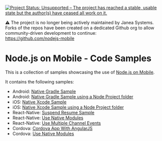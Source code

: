 [![Project Status: Unsupported – The project has reached a stable, usable state but the author(s) have ceased all work on it.](https://www.repostatus.org/badges/latest/unsupported.svg)](https://www.repostatus.org/#unsupported)

:warning: The project is no longer being actively maintained by Janea Systems.  
Forks of the repos have been created on a dedicated Github org to allow community-driven development to continue:  
https://github.com/nodejs-mobile

# Node.js on Mobile - Code Samples

This is a collection of samples showcasing the use of [Node.js on Mobile](https://github.com/janeasystems/nodejs-mobile).

It contains the following samples:
* Android: [Native Gradle Sample](android/native-gradle)
* Android: [Native Gradle Sample using a Node Project folder](android/native-gradle-node-folder)
* iOS: [Native Xcode Sample](ios/native-xcode)
* iOS: [Native Xcode Sample using a Node Project folder](ios/native-xcode-node-folder)
* React-Native: [Suspend Resume Sample](react-native/SuspendResume)
* React-Native: [Use Native Modules](react-native/UseNativeModules)
* React-Native: [Use Multiple Channel Events](react-native/UseMultipleChannels)
* Cordova: [Cordova App With AngularJS](cordova-angularjs)
* Cordova: [Use Native Modules](cordova/UseNativeModules)
